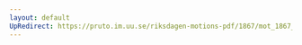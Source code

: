 ```yaml
---
layout: default
UpRedirect: https://pruto.im.uu.se/riksdagen-motions-pdf/1867/mot_1867__ak__184/mot_1867__ak__184-001.pdf
---
```

